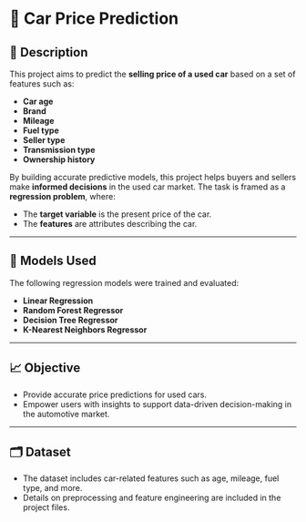 # 🚗 Car Price Prediction

## 📄 **Description**
This project aims to predict the **selling price of a used car** based on a set of features such as:
- **Car age**
- **Brand**
- **Mileage**
- **Fuel type**
- **Seller type**
- **Transmission type**
- **Ownership history**

By building accurate predictive models, this project helps buyers and sellers make **informed decisions** in the used car market. The task is framed as a **regression problem**, where:
- The **target variable** is the present price of the car.
- The **features** are attributes describing the car.

---

## 🧠 **Models Used**
The following regression models were trained and evaluated:
- **Linear Regression**
- **Random Forest Regressor**
- **Decision Tree Regressor**
- **K-Nearest Neighbors Regressor**

---

## 📈 **Objective**
- Provide accurate price predictions for used cars.
- Empower users with insights to support data-driven decision-making in the automotive market.

---

## 🗂️ **Dataset**
- The dataset includes car-related features such as age, mileage, fuel type, and more.
- Details on preprocessing and feature engineering are included in the project files.



